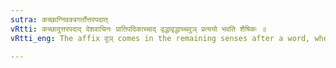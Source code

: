 ```yaml
---
sutra: कच्छाग्निवक्त्रगर्तोत्तरपदात्
vRtti: कच्छादुत्तरपदाद् देशवाचिनः प्रातिपदिकाच्चाद् वृद्धावृद्धाच्चवुञ् प्रत्ययो भवति शैषिकः ॥
vRtti_eng: The affix वुञ् comes in the remaining senses after a word, whether _Vriddha_ or not, denoting a locality and having as its second term the words '_kachchha_', '_agni_', '_vaktra_' and '_garta_'.

---
```

